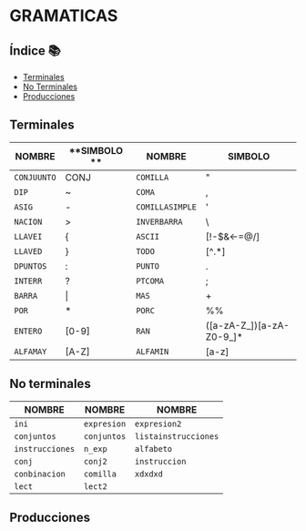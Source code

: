 GRAMATICAS
=================

## Índice 📚
- [Terminales](#terminales)
- [No Terminales](#noterminales)
- [Producciones](#producciones)

<div id='terminales'/>

## Terminales
   
   | **NOMBRE** | **SIMBOLO **|  **NOMBRE** | **SIMBOLO** |
   |-------|---------|----------|-------------|
   |`CONJUUNTO`  | CONJ | `COMILLA` | " 
   | `DIP`        |   ~  | `COMA`    | ,
   |`ASIG`       |  -    | `COMILLASIMPLE` | '
   | `NACION`     |  >   | `INVERBARRA`    | \
   | `LLAVEI`    | {     | `ASCII`   | \[!-$&<-=@/]
   | `LLAVED`    | }      | `TODO `  | \[^.\*]
   | `DPUNTOS`   | :   | `PUNTO` | .
   | `INTERR` | ?  |  `PTCOMA` | ;
   | `BARRA` | \|  | `MAS` | +
   | `POR`   |  *  | `PORC` | %%
   | `ENTERO`  | \[0-9]  |  `RAN` | (\[a-zA-Z_])\[a-zA-Z0-9_]* 
   | `ALFAMAY` | \[A-Z]   | `ALFAMIN`  | \[a-z]

<div id='noterminales'/>

## No terminales

   | **NOMBRE**    |    **NOMBRE**  |    **NOMBRE**   |
   |---------------|----------------|-----------------|
   |`ini`          | `expresion`    | `expresion2 `   |
   | `conjuntos`   |   `conjuntos`  | `listainstrucciones`|
   |`instrucciones`|  `n_exp`       | `alfabeto`      | 
   | `conj`        |  `conj2`       | `instruccion`   | 
   | `conbinacion` | `comilla`      | `xdxdxd`        |
   | `lect`        | `lect2`        |   |


<div id='producciones'/>

## Producciones


